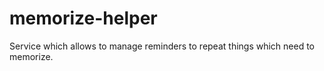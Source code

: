 # memorize-helper

Service which allows to manage reminders to repeat things which need to memorize.
